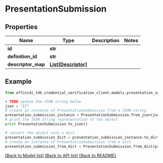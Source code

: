 # PresentationSubmission

## Properties

| Name               | Type                                  | Description | Notes |
| ------------------ | ------------------------------------- | ----------- | ----- |
| **id**             | **str**                               |             |
| **definition_id**  | **str**                               |             |
| **descriptor_map** | [**List[Descriptor]**](Descriptor.md) |             |

## Example

```python
from affinidi_tdk_credential_verification_client.models.presentation_submission import PresentationSubmission

# TODO update the JSON string below
json = "{}"
# create an instance of PresentationSubmission from a JSON string
presentation_submission_instance = PresentationSubmission.from_json(json)
# print the JSON string representation of the object
print PresentationSubmission.to_json()

# convert the object into a dict
presentation_submission_dict = presentation_submission_instance.to_dict()
# create an instance of PresentationSubmission from a dict
presentation_submission_from_dict = PresentationSubmission.from_dict(presentation_submission_dict)
```

[[Back to Model list]](../README.md#documentation-for-models) [[Back to API list]](../README.md#documentation-for-api-endpoints) [[Back to README]](../README.md)
